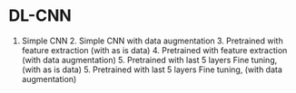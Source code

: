 # DL-CNN
1. Simple CNN 2. Simple CNN with data augmentation 3. Pretrained with feature extraction (with as is data) 4. Pretrained with feature extraction (with data augmentation) 5. Pretrained with last 5 layers Fine tuning, (with as is data)    5. Pretrained with last 5 layers Fine tuning, (with data augmentation)
